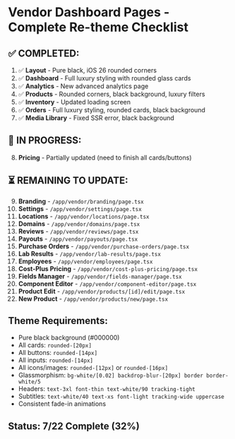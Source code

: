 # Vendor Dashboard Pages - Complete Re-theme Checklist

## ✅ COMPLETED:
1. ✅ **Layout** - Pure black, iOS 26 rounded corners
2. ✅ **Dashboard** - Full luxury styling with rounded glass cards
3. ✅ **Analytics** - New advanced analytics page
4. ✅ **Products** - Rounded corners, black background, luxury filters
5. ✅ **Inventory** - Updated loading screen
6. ✅ **Orders** - Full luxury styling, rounded cards, black background
7. ✅ **Media Library** - Fixed SSR error, black background

## 🔄 IN PROGRESS:
8. **Pricing** - Partially updated (need to finish all cards/buttons)

## ⏳ REMAINING TO UPDATE:
9. **Branding** - `/app/vendor/branding/page.tsx`
10. **Settings** - `/app/vendor/settings/page.tsx`
11. **Locations** - `/app/vendor/locations/page.tsx`
12. **Domains** - `/app/vendor/domains/page.tsx`
13. **Reviews** - `/app/vendor/reviews/page.tsx`
14. **Payouts** - `/app/vendor/payouts/page.tsx`
15. **Purchase Orders** - `/app/vendor/purchase-orders/page.tsx`
16. **Lab Results** - `/app/vendor/lab-results/page.tsx`
17. **Employees** - `/app/vendor/employees/page.tsx`
18. **Cost-Plus Pricing** - `/app/vendor/cost-plus-pricing/page.tsx`
19. **Fields Manager** - `/app/vendor/fields-manager/page.tsx`
20. **Component Editor** - `/app/vendor/component-editor/page.tsx`
21. **Product Edit** - `/app/vendor/products/[id]/edit/page.tsx`
22. **New Product** - `/app/vendor/products/new/page.tsx`

## Theme Requirements:
- Pure black background (#000000)
- All cards: `rounded-[20px]`
- All buttons: `rounded-[14px]`
- All inputs: `rounded-[14px]`
- All icons/images: `rounded-[12px]` or `rounded-[16px]`
- Glassmorphism: `bg-white/[0.02] backdrop-blur-[20px] border border-white/5`
- Headers: `text-3xl font-thin text-white/90 tracking-tight`
- Subtitles: `text-white/40 text-xs font-light tracking-wide uppercase`
- Consistent fade-in animations

## Status: 7/22 Complete (32%)

